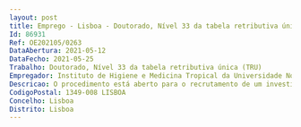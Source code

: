 ```yaml
--- 
layout: post
title: Emprego - Lisboa - Doutorado, Nível 33 da tabela retributiva única (TRU)
Id: 86931
Ref: OE202105/0263
DataAbertura: 2021-05-12
DataFecho: 2021-05-25
Trabalho: Doutorado, Nível 33 da tabela retributiva única (TRU)
Empregador: Instituto de Higiene e Medicina Tropical da Universidade Nova de Lisboa - NOVA Institute of Hygiene
Descricao: O procedimento está aberto para o recrutamento de um investigador doutorado júnior para desenvolver atividades de investigação em estudos geográficos, sistemas de informação geográfica, filogeografia e modelagem ambiental, no âmbito da questão transversal da dispersão global de patógenos e mobilidade populacional. O candidato escolhido será responsável pelo desenho de estudos e pela implementação metodológica de abordagens inovadoras para reconstruir mapas de dispersão de agentes patogénicos, prevendo o risco de surtos e adaptando a capacidade de resposta a surtos de doenças infeciosas. O candidato aprovado fornecerá igualmente treino e investigação em modelagem geográfica de forma a estabelecer um grupo de modelagem de risco relevante para a atividade do Global Health e Medicina Tropical, Unidade de Investigação do Instituto de Higiene e Medicina Tropical da Universidade NOVA de Lisboa (GHTM   IHMT   UNL).Os candidatos aprovados também devem i) atrair financiamento externo  ii) coordenar projetos nacionais e internacionais  iii) desempenhar um papel ativo no desenvolvimento de colaborações científicas internacionais  iv) orientar e formar investigadores ao nível de Mestrado, Doutoramento e Pós doutoramento  v) participar das atividades de ensino do IHMT   UNL  vi) participar das atividades de transferência de tecnologia  vii) participar dos órgãos acadêmicos e de gestão do GHTM   IHMT   UNL  viii) Integrar as atividades do Instituto, nomeadamente atividades de divulgação científica.
CodigoPostal: 1349-008 LISBOA
Concelho: Lisboa
Distrito: Lisboa
--- 
```

